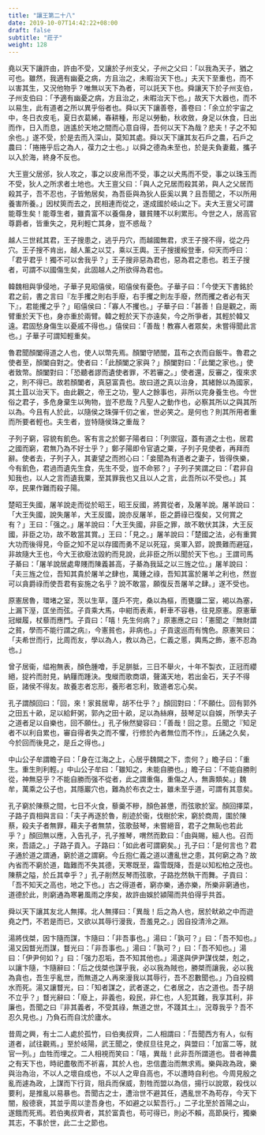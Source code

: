 ```yaml
---
title: "讓王第二十八"
date: 2019-10-07T14:42:22+08:00
draft: false
subtitle: "莊子"
weight: 128
---
```




堯以天下讓許由，許由不受，又讓於子州支父，子州之父曰：「<span class="text-secondary">以我為天子，猶之可也。雖然，我適有幽憂之病，方且治之，未暇治天下也。</span>」夫天下至重也，而不以害其生，又況他物乎？唯無以天下為者，可以託天下也。舜讓天下於子州支伯，子州支伯曰：「<span class="text-secondary">予適有幽憂之病，方且治之，未暇治天下也。</span>」故天下大器也，而不以易生，此有道者之所以異乎俗者也。舜以天下讓善卷，善卷曰：「<span class="text-secondary">余立於宇宙之中，冬日衣皮毛，夏日衣葛絺，春耕種，形足以勞動，秋收斂，身足以休食，日出而作，日入而息，逍遙於天地之間而心意自得，吾何以天下為哉？悲夫！子之不知余也。</span>」遂不受，於是去而入深山，莫知其處。舜以天下讓其友石戶之農，石戶之農曰：「<span class="text-secondary">捲捲乎后之為人，葆力之士也。</span>」以舜之德為未至也，於是夫負妻戴，攜子以入於海，終身不反也。



大王亶父居邠，狄人攻之，事之以皮帛而不受，事之以犬馬而不受，事之以珠玉而不受，狄人之所求者土地也。大王亶父曰：「<span class="text-secondary">與人之兄居而殺其弟，與人之父居而殺其子，吾不忍也，子皆勉居矣，為吾臣與為狄人臣奚以異？且吾聞之，不以所用養害所養。</span>」因杖筴而去之，民相連而從之，遂成國於岐山之下。夫大王亶父可謂能尊生矣！能尊生者，雖貴富不以養傷身，雖貧賤不以利累形。今世之人，居高官尊爵者，皆重失之，見利輕亡其身，豈不惑哉？



越人三世弒其君，王子搜患之，逃乎丹穴，而越國無君，求王子搜不得，從之丹穴。王子搜不肯出，越人薰之以艾，乘以王輿。王子搜援綏登車，仰天而呼曰：「<span class="text-secondary">君乎君乎！獨不可以舍我乎？</span>」王子搜非惡為君也，惡為君之患也。若王子搜者，可謂不以國傷生矣，此固越人之所欲得為君也。



韓魏相與爭侵地，子華子見昭僖侯，昭僖侯有憂色。子華子曰：「<span class="text-secondary">今使天下書銘於君之前，書之言曰『左手攫之則右手廢，右手攫之則左手廢，然而攫之者必有天下』，君能攫之乎？</span>」昭僖侯曰：「<span class="text-secondary">寡人不攫也。</span>」子華子曰：「<span class="text-secondary">甚善！自是觀之，兩臂重於天下也，身亦重於兩臂。韓之輕於天下亦遠矣，今之所爭者，其輕於韓又遠。君固愁身傷生以憂戚不得也。</span>」僖侯曰：「<span class="text-secondary">善哉！教寡人者眾矣，未嘗得聞此言也。</span>」子華子可謂知輕重矣。



魯君聞顏闔得道之人也，使人以幣先焉。顏闔守陋閭，苴布之衣而自飯牛。魯君之使者至，顏闔自對之。使者曰：「<span class="text-secondary">此顏闔之家與？</span>」顏闔對曰：「<span class="text-secondary">此闔之家也。</span>」使者致幣。顏闔對曰：「<span class="text-secondary">恐聽者謬而遺使者罪，不若審之。</span>」使者還，反審之，復來求之，則不得已。故若顏闔者，真惡富貴也。故曰道之真以治身，其緒餘以為國家，其土苴以治天下。由此觀之，帝王之功，聖人之餘事也，非所以完身養生也。今世俗之君子，多危身棄生以殉物，豈不悲哉？凡聖人之動作也，必察其所以之與其所以為。今且有人於此，以隨侯之珠彈千仞之雀，世必笑之。是何也？則其所用者重而所要者輕也。夫生者，豈特隨侯珠之重哉？



子列子窮，容貌有飢色。客有言之於鄭子陽者曰：「<span class="text-secondary">列禦寇，蓋有道之士也，居君之國而窮，君無乃為不好士乎？</span>」鄭子陽即令官遺之粟，子列子見使者，再拜而辭。使者去，子列子入，其妻望之而拊心曰：「<span class="text-secondary">妾聞為有道者之妻子，皆得佚樂，今有飢色，君過而遺先生食，先生不受，豈不命邪？</span>」子列子笑謂之曰：「<span class="text-secondary">君非自知我也，以人之言而遺我粟，至其罪我也又且以人之言，此吾所以不受也。</span>」其卒，民果作難而殺子陽。



楚昭王失國，屠羊說走而從於昭王，昭王反國，將賞從者，及屠羊說。屠羊說曰：「<span class="text-secondary">大王失國，說失屠羊，大王反國，說亦反屠羊，臣之爵祿已復矣，又何賞之有？</span>」王曰：「<span class="text-secondary">强之。</span>」屠羊說曰：「<span class="text-secondary">大王失國，非臣之罪，故不敢伏其誅，大王反國，非臣之功，故不敢當其賞。</span>」王曰：「<span class="text-secondary">見之。</span>」屠羊說曰：「<span class="text-secondary">楚國之法，必有重賞大功而後得見，今臣之知不足以存國而勇不足以死寇，吳軍入郢，說畏難而避寇，非故隨大王也，今大王欲廢法毀約而見說，此非臣之所以聞於天下也。</span>」王謂司馬子綦曰：「<span class="text-secondary">屠羊說居處卑賤而陳義甚高，子綦為我延之以三旌之位。</span>」屠羊說曰：「<span class="text-secondary">夫三旌之位，吾知其貴於屠羊之肆也，萬鍾之祿，吾知其富於屠羊之利也，然豈可以貪爵祿而使吾君有妄施之名乎？說不敢當，願復反吾屠羊之肆。</span>」遂不受也。



原憲居魯，環堵之室，茨以生草，蓬戶不完，桑以為樞，而甕牖二室，褐以為塞，上漏下溼，匡坐而弦。子貢乘大馬，中紺而表素，軒車不容巷，往見原憲。原憲華冠縰履，杖藜而應門。子貢曰：「<span class="text-secondary">嘻！先生何病？</span>」原憲應之曰：「<span class="text-secondary">憲聞之『無財謂之貧，學而不能行謂之病』，今憲貧也，非病也。</span>」子貢逡巡而有愧色。原憲笑曰：「<span class="text-secondary">夫希世而行，比周而友，學以為人，教以為己，仁義之慝，輿馬之飾，憲不忍為也。</span>」



曾子居衞，緼袍無表，顏色腫噲，手足胼胝，三日不舉火，十年不製衣，正冠而纓絕，捉衿而肘見，納屨而踵決。曳縰而歌商頌，聲滿天地，若出金石，天子不得臣，諸侯不得友。故養志者忘形，養形者忘利，致道者忘心矣。



孔子謂顏回曰：「<span class="text-secondary">回，來！家貧居卑，胡不仕乎？</span>」顏回對曰：「<span class="text-secondary">不願仕。回有郭外之田五十畝，足以給飦粥，郭內之田十畝，足以為絲麻，鼓琴足以自娛，所學夫子之道者足以自樂也，回不願仕。</span>」孔子愀然變容曰：「<span class="text-secondary">善哉！回之意。丘聞之『知足者不以利自累也，審自得者失之而不懼，行修於內者無位而不怍』，丘誦之久矣，今於回而後見之，是丘之得也。</span>」



中山公子牟謂瞻子曰：「<span class="text-secondary">身在江海之上，心居乎魏闕之下，柰何？</span>」瞻子曰：「<span class="text-secondary">重生。重生則利輕。</span>」中山公子牟曰：「<span class="text-secondary">雖知之，未能自勝也。</span>」瞻子曰：「<span class="text-secondary">不能自勝則從，神無惡乎？不能自勝而强不從者，此之謂重傷，重傷之人，無壽類矣。</span>」魏牟，萬乘之公子也，其隱巖穴也，難為於布衣之士，雖未至乎道，可謂有其意矣。



孔子窮於陳蔡之間，七日不火食，藜羹不糝，顏色甚憊，而弦歌於室。顏回擇菜，子路子貢相與言曰：「<span class="text-secondary">夫子再逐於魯，削迹於衞，伐樹於宋，窮於商周，圍於陳蔡，殺夫子者無罪，藉夫子者無禁，弦歌鼓琴，未嘗絕音，君子之無恥也若此乎？</span>」顏回無以應，入告孔子，孔子推琴，喟然而歎曰：「<span class="text-secondary">由與賜，細人也。召而來，吾語之。</span>」子路子貢入。子路曰：「<span class="text-secondary">如此者可謂窮矣。</span>」孔子曰：「<span class="text-secondary">是何言也？君子通於道之謂通，窮於道之謂窮。今丘抱仁義之道以遭亂世之患，其何窮之為？故內省而不窮於道，臨難而不失其德，天寒既至，霜雪既降，吾是以知松柏之茂也。陳蔡之隘，於丘其幸乎？</span>」孔子削然反琴而弦歌，子路扢然執干而舞。子貢曰：「<span class="text-secondary">吾不知天之高也，地之下也。</span>」古之得道者，窮亦樂，通亦樂，所樂非窮通也，道德於此，則窮通為寒暑風雨之序矣，故許由娛於潁陽而共伯得乎共首。



舜以天下讓其友北人無擇。北人無擇曰：「<span class="text-secondary">異哉！后之為人也，居於畎畝之中而遊堯之門，不若是而已，又欲以其辱行漫我，吾羞見之。</span>」因自投清泠之淵。



湯將伐桀，因卞隨而謀，卞隨曰：「<span class="text-secondary">非吾事也。</span>」湯曰：「<span class="text-secondary">孰可？</span>」曰：「<span class="text-secondary">吾不知也。</span>」湯又因瞀光而謀，瞀光曰：「<span class="text-secondary">非吾事也。</span>」湯曰：「<span class="text-secondary">孰可？</span>」曰：「<span class="text-secondary">吾不知也。</span>」湯曰：「<span class="text-secondary">伊尹何如？</span>」曰：「<span class="text-secondary">强力忍垢，吾不知其他也。</span>」湯遂與伊尹謀伐桀，剋之，以讓卞隨，卞隨辭曰：「<span class="text-secondary">后之伐桀也謀乎我，必以我為賊也，勝桀而讓我，必以我為貪也，吾生乎亂世，而無道之人再來漫我以其辱行，吾不忍數聞也。</span>」乃自投椆水而死。湯又讓瞀光，曰：「<span class="text-secondary">知者謀之，武者遂之，仁者居之，古之道也。吾子胡不立乎？</span>」瞀光辭曰：「<span class="text-secondary">廢上，非義也，殺民，非仁也，人犯其難，我享其利，非廉也，吾聞之曰『非其義者，不受其祿，無道之世，不踐其土』，況尊我乎？吾不忍久見也。</span>」乃負石而自沈於廬水。



昔周之興，有士二人處於孤竹，曰伯夷叔齊，二人相謂曰：「<span class="text-secondary">吾聞西方有人，似有道者，試往觀焉。</span>」至於岐陽，武王聞之，使叔旦往見之，與盟曰：「<span class="text-secondary">加富二等，就官一列。</span>」血牲而埋之。二人相視而笑曰：「<span class="text-secondary">嘻，異哉！此非吾所謂道也。昔者神農之有天下也，時祀盡敬而不祈喜，其於人也，忠信盡治而無求焉。樂與政為政，樂與治為治，不以人之壞自成也，不以人之卑自高也，不以遭時自利也。今周見殷之亂而遽為政，上謀而下行貨，阻兵而保威，割牲而盟以為信，揚行以說眾，殺伐以要利，是推亂以易暴也。吾聞古之士，遭治世不避其任，遇亂世不為苟存，今天下闇，殷德衰，其並乎周以塗吾身也，不如避之以絜吾行。</span>」二子北至於首陽之山，遂餓而死焉。若伯夷叔齊者，其於富貴也，苟可得已，則必不賴，高節戾行，獨樂其志，不事於世，此二士之節也。